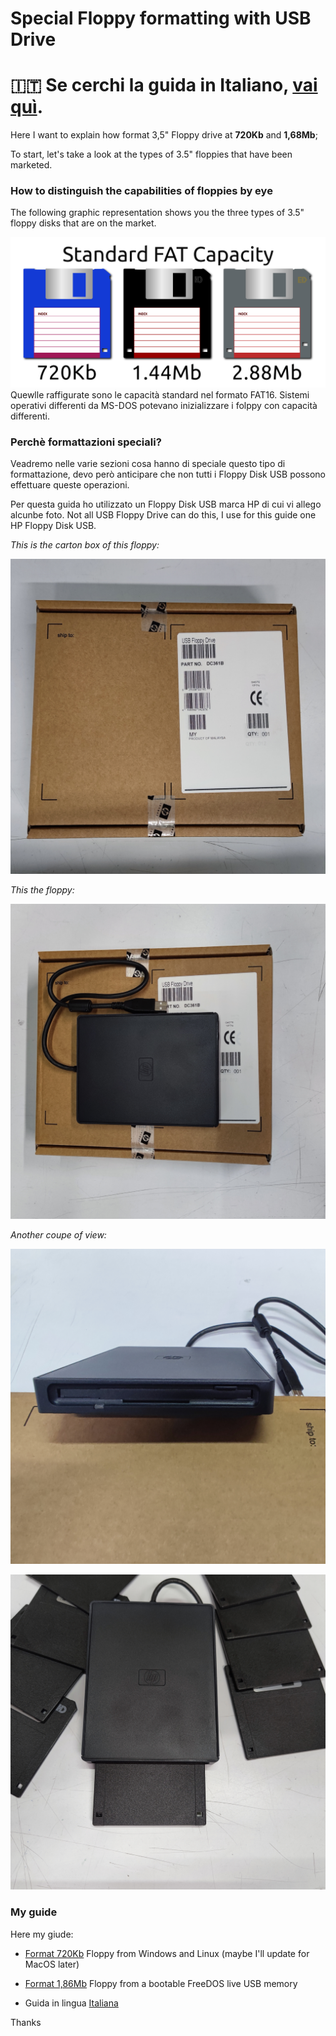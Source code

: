 # Special Floppy formatting with USB Drive

# 🇮🇹 Se cerchi la guida in Italiano, [vai quì](/readme.md).

Here I want to explain how format 3,5" Floppy drive at **720Kb** and **1,68Mb**;

To start, let's take a look at the types of 3.5" floppies that have been marketed.

### How to distinguish the capabilities of floppies by eye

The following graphic representation shows you the three types of 3.5" floppy disks that are on the market.

![FDD](/assets/en-floppy-35.png)
Quewlle raffigurate sono le capacità standard nel formato FAT16. Sistemi operativi differenti da MS-DOS potevano inizializzare i folppy con capacità differenti.

### Perchè formattazioni speciali?

Veadremo nelle varie sezioni cosa hanno di speciale questo tipo di formattazione, devo però anticipare che non tutti i Floppy Disk USB possono effettuare queste operazioni.

Per questa guida ho utilizzato un Floppy Disk USB marca HP di cui vi allego alcunbe foto.
Not all USB Floppy Drive can do this, I use for this guide one HP Floppy Disk USB.

*This is the carton box of this floppy:*

![Carton Box](assets/IMG_20210914_165558.jpg)

*This the floppy:*

![Floppy](assets/IMG_20210914_165627.jpg)

*Another coupe of view:*

![One](assets/IMG_20210914_165647.jpg)

![Two](assets/IMG_20210914_165741.jpg)

### My guide

Here my giude:

- [Format 720Kb](/720Kb.md) Floppy from Windows and Linux (maybe I'll update for MacOS later)

- [Format 1,86Mb](/168Mb.md) Floppy from a bootable FreeDOS live USB memory

- Guida in lingua [Italiana](/readme.md)

Thanks
